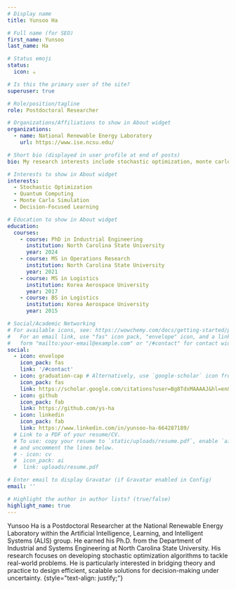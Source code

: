 ```yaml
---
# Display name
title: Yunsoo Ha

# Full name (for SEO)
first_name: Yunsoo
last_name: Ha

# Status emoji
status:
  icon: ☕️

# Is this the primary user of the site?
superuser: true

# Role/position/tagline
role: Postdoctoral Researcher

# Organizations/Affiliations to show in About widget
organizations:
  - name: National Renewable Energy Laboratory
    url: https://www.ise.ncsu.edu/

# Short bio (displayed in user profile at end of posts)
bio: My research interests include stochastic optimization, monte carlo simulation, quantum computing, and decision-focused learning.

# Interests to show in About widget
interests:
  - Stochastic Optimization
  - Quantum Computing
  - Monte Carlo Simulation
  - Decision-Focused Learning

# Education to show in About widget
education:
  courses:
    - course: PhD in Industrial Engineering 
      institution: North Carolina State University
      year: 2024
    - course: MS in Operations Research
      institution: North Carolina State University
      year: 2021
    - course: MS in Logistics
      institution: Korea Aerospace University
      year: 2017
    - course: BS in Logistics
      institution: Korea Aerospace University
      year: 2015

# Social/Academic Networking
# For available icons, see: https://wowchemy.com/docs/getting-started/page-builder/#icons
#   For an email link, use "fas" icon pack, "envelope" icon, and a link in the
#   form "mailto:your-email@example.com" or "/#contact" for contact widget.
social:
  - icon: envelope
    icon_pack: fas
    link: '/#contact'
  - icon: graduation-cap # Alternatively, use `google-scholar` icon from `ai` icon pack
    icon_pack: fas
    link: https://scholar.google.com/citations?user=Bg8TdxMAAAAJ&hl=en&oi=ao
  - icon: github
    icon_pack: fab
    link: https://github.com/ys-ha
  - icon: linkedin
    icon_pack: fab
    link: https://www.linkedin.com/in/yunsoo-ha-664287189/
  # Link to a PDF of your resume/CV.
  # To use: copy your resume to `static/uploads/resume.pdf`, enable `ai` icons in `params.yaml`,
  # and uncomment the lines below.
  # - icon: cv
  #  icon_pack: ai
  #  link: uploads/resume.pdf

# Enter email to display Gravatar (if Gravatar enabled in Config)
email: ''

# Highlight the author in author lists? (true/false)
highlight_name: true
---
```


Yunsoo Ha is a Postdoctoral Researcher at the National Renewable Energy Laboratory within the Artificial Intelligence, Learning, and Intelligent Systems (ALIS) group. He earned his Ph.D. from the Department of Industrial and Systems Engineering at North Carolina State University. His research focuses on developing stochastic optimization algorithms to tackle real-world problems. He is particularly interested in bridging theory and practice to design efficient, scalable solutions for decision-making under uncertainty.
{style="text-align: justify;"}
